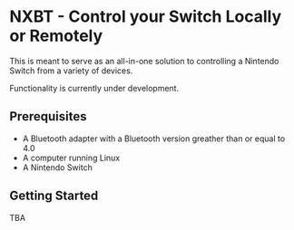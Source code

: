# NXBT - Control your Switch Locally or Remotely

This is meant to serve as an all-in-one solution to controlling a Nintendo Switch from a variety of devices.

Functionality is currently under development.

## Prerequisites

- A Bluetooth adapter with a Bluetooth version greather than or equal to 4.0
- A computer running Linux
- A Nintendo Switch

## Getting Started

TBA